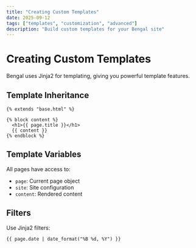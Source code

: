```yaml
---
title: "Creating Custom Templates"
date: 2025-09-12
tags: ["templates", "customization", "advanced"]
description: "Build custom templates for your Bengal site"
---
```


# Creating Custom Templates

Bengal uses Jinja2 for templating, giving you powerful template features.

## Template Inheritance

```jinja2
{% extends "base.html" %}

{% block content %}
  <h1>{{ page.title }}</h1>
  {{ content }}
{% endblock %}
```

## Template Variables

All pages have access to:
- `page`: Current page object
- `site`: Site configuration
- `content`: Rendered content

## Filters

Use Jinja2 filters:

```jinja2
{{ page.date | date_format("%B %d, %Y") }}
```

